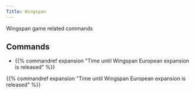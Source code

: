 ```yaml
---
Title: Wingspan
---
```


Wingspan game related commands
​
## Commands
- {{% commandref expansion "Time until Wingspan European expansion is released" %}}

{{% commandref expansion "Time until Wingspan European expansion is released" %}}